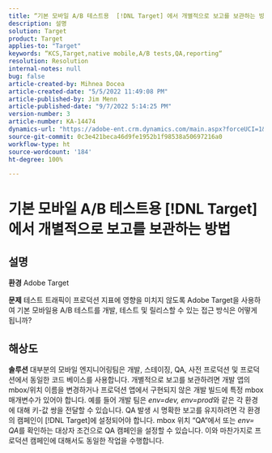 ```yaml
---
title: “기본 모바일 A/B 테스트용  [!DNL Target] 에서 개별적으로 보고를 보관하는 방법”
description: 설명
solution: Target
product: Target
applies-to: "Target"
keywords: “KCS,Target,native mobile,A/B tests,QA,reporting“
resolution: Resolution
internal-notes: null
bug: false
article-created-by: Mihnea Docea
article-created-date: "5/5/2022 11:49:08 PM"
article-published-by: Jim Menn
article-published-date: "9/7/2022 5:14:25 PM"
version-number: 3
article-number: KA-14474
dynamics-url: "https://adobe-ent.crm.dynamics.com/main.aspx?forceUCI=1&pagetype=entityrecord&etn=knowledgearticle&id=5a7119f3-cdcc-ec11-a7b5-6045bd00dbbc"
source-git-commit: 0c3e421beca46d9fe1952b1f98538a50697216a0
workflow-type: ht
source-wordcount: '184'
ht-degree: 100%

---
```


# 기본 모바일 A/B 테스트용 [!DNL Target]에서 개별적으로 보고를 보관하는 방법

## 설명


<b>환경</b>
Adobe Target

<b>문제</b>
테스트 트래픽이 프로덕션 지표에 영향을 미치지 않도록 Adobe Target을 사용하여 기본 모바일용 A/B 테스트를 개발, 테스트 및 릴리스할 수 있는 접근 방식은 어떻게 됩니까?


## 해상도


<b>솔루션</b>
대부분의 모바일 엔지니어링팀은 개발, 스테이징, QA, 사전 프로덕션 및 프로덕션에서 동일한 코드 베이스를 사용합니다.
개별적으로 보고를 보관하려면 개발 앱의 mbox/위치 이름을 변경하거나 프로덕션 앱에서 구현되지 않은 개발 빌드에 특정 mbox 매개변수가 있어야 합니다.
예를 들어 개발 팀은 *env=dev, env=prod*와 같은 각 환경에 대해 키-값 쌍을 전달할 수 있습니다.
QA 발생 시 명확한 보고를 유지하려면 각 환경의 캠페인이 [!DNL Target]에 설정되어야 합니다.
mbox 위치 “QA“에서 또는 *env= QA*&#x200B;를 확인하는 대상자 조건으로 QA 캠페인을 설정할 수 있습니다. 이와 마찬가지로 프로덕션 캠페인에 대해서도 동일한 작업을 수행합니다.
